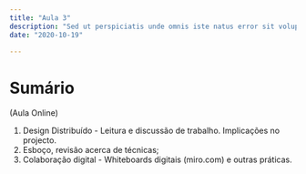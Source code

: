 ```yaml
---
title: "Aula 3"
description: "Sed ut perspiciatis unde omnis iste natus error sit voluptatem"
date: "2020-10-19"

---
```


# Sumário

(Aula Online)

1. Design Distribuído - Leitura e discussão de trabalho. Implicações no projecto.
2. Esboço, revisão acerca de técnicas;
3. Colaboração digital - Whiteboards digitais (miro.com) e outras práticas.





